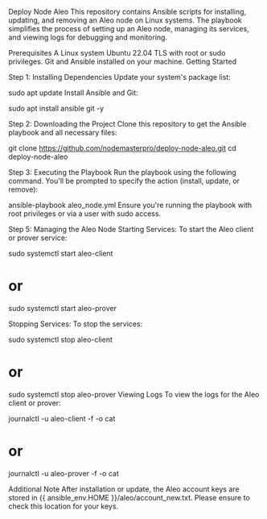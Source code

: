 Deploy Node Aleo
This repository contains Ansible scripts for installing, updating, and removing an Aleo node on Linux systems. The playbook simplifies the process of setting up an Aleo node, managing its services, and viewing logs for debugging and monitoring.

Prerequisites
A Linux system Ubuntu 22.04 TLS with root or sudo privileges.
Git and Ansible installed on your machine.
Getting Started

Step 1: Installing Dependencies
Update your system's package list:

sudo apt update
Install Ansible and Git:

sudo apt install ansible git -y

Step 2: Downloading the Project
Clone this repository to get the Ansible playbook and all necessary files:

git clone https://github.com/nodemasterpro/deploy-node-aleo.git
cd deploy-node-aleo


Step 3: Executing the Playbook
Run the playbook using the following command. You'll be prompted to specify the action (install, update, or remove):

ansible-playbook aleo_node.yml
Ensure you're running the playbook with root privileges or via a user with sudo access.

Step 5: Managing the Aleo Node
Starting Services:
To start the Aleo client or prover service:


sudo systemctl start aleo-client
# or
sudo systemctl start aleo-prover

Stopping Services:
To stop the services:

sudo systemctl stop aleo-client
# or
sudo systemctl stop aleo-prover
Viewing Logs
To view the logs for the Aleo client or prover:

journalctl -u aleo-client -f -o cat
# or
journalctl -u aleo-prover -f -o cat

Additional Note
After installation or update, the Aleo account keys are stored in {{ ansible_env.HOME }}/aleo/account_new.txt. Please ensure to check this location for your keys.
